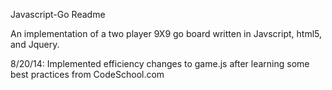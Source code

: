 Javascript-Go Readme

An implementation of a two player 9X9 go board written in Javscript, html5, and Jquery.

8/20/14:
    Implemented efficiency changes to game.js after learning some best practices from CodeSchool.com
